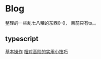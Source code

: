 # Blog
整理的一些乱七八糟的东西0-0，
目前只有ts。。

## typescript

[基本操作]('./ts/一些基本操作.md')
[相对高阶的实用小技巧]('./ts/相对高阶的实用小技巧')
